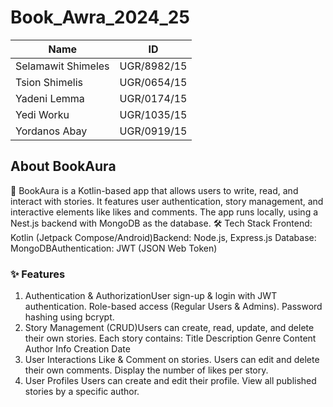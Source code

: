 # Book_Awra_2024_25


 Name             |      ID
----------------- | -------------
Selamawit Shimeles| UGR/8982/15
Tsion Shimelis    | UGR/0654/15
Yadeni Lemma      | UGR/0174/15
Yedi Worku        | UGR/1035/15
Yordanos Abay     | UGR/0919/15

## About BookAura

📖 BookAura is a Kotlin-based app that allows users to write, read, and interact with stories. It features user authentication, story management, and interactive elements like likes and comments. The app runs locally, using a Nest.js backend with MongoDB as the database.
🛠️ Tech Stack
Frontend: Kotlin (Jetpack Compose/Android)Backend: Node.js, Express.js
Database: MongoDBAuthentication: JWT (JSON Web Token)
### ✨ Features
1. Authentication & AuthorizationUser sign-up & login with JWT authentication.
Role-based access (Regular Users & Admins).
Password hashing using bcrypt.
2. Story Management (CRUD)Users can create, read, update, and delete their own stories.
Each story contains:
Title
Description
Genre
Content
Author Info
Creation Date
3. User Interactions
Like & Comment on stories.
Users can edit and delete their own comments.
Display the number of likes per story.
4. User Profiles
Users can create and edit their profile.
View all published stories by a specific author.

